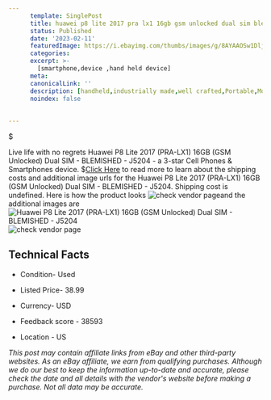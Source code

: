 ```yaml
---
      template: SinglePost
      title: huawei p8 lite 2017 pra lx1 16gb gsm unlocked dual sim blemished j5204
      status: Published
      date: '2023-02-11'
      featuredImage: https://i.ebayimg.com/thumbs/images/g/8AYAAOSw1DljQDuX/s-l225.jpg
      categories: 
      excerpt: >-
        [smartphone,device ,hand held device]
      meta:
      canonicalLink: ''
      description: [handheld,industrially made,well crafted,Portable,Mobile,Compact,Convenient,Lightweight,Maneuverable,Man-portable,Miniature,Carriable,Hand-held,Light,Holdable,Transportable,Mobile device,Pocket-sized,On-the-go,Wireless,Cordless,Compact size,Convenient size, smartphone,device ,hand held device]
      noindex: false
      
        
---
```

$

Live life with no regrets Huawei P8 Lite 2017 (PRA-LX1) 16GB (GSM Unlocked) Dual SIM - BLEMISHED - J5204 - a 3-star Cell Phones & Smartphones device.
$[Click Here](https://www.ebay.com/itm/134268826814?hash=item1f430bb4be%3Ag%3A8AYAAOSw1DljQDuX&mkevt=1&mkcid=1&mkrid=711-53200-19255-0&campid=%253CePNCampaignId%253E&customid=%253CreferenceId%253E&toolid=10049) to read more to learn about the shipping costs and additional image urls for the Huawei P8 Lite 2017 (PRA-LX1) 16GB (GSM Unlocked) Dual SIM - BLEMISHED - J5204. Shipping cost is undefined. Here is how the product looks ![check vendor page](https://i.ebayimg.com/thumbs/images/g/8AYAAOSw1DljQDuX/s-l225.jpg)and the additional images are![Huawei P8 Lite 2017 (PRA-LX1) 16GB (GSM Unlocked) Dual SIM - BLEMISHED - J5204](https://i.ebayimg.com/images/g/8AYAAOSw1DljQDuX/s-l1600.jpg)![check vendor page](https://origin-galleryplus.ebayimg.com/ws/web/134268826814_2_0_1/225x225.jpg,https://origin-galleryplus.ebayimg.com/ws/web/134268826814_3_0_1/225x225.jpg,https://origin-galleryplus.ebayimg.com/ws/web/134268826814_4_0_1/225x225.jpg,https://origin-galleryplus.ebayimg.com/ws/web/134268826814_5_0_1/225x225.jpg,https://origin-galleryplus.ebayimg.com/ws/web/134268826814_6_0_1/225x225.jpg,https://origin-galleryplus.ebayimg.com/ws/web/134268826814_7_0_1/225x225.jpg)



 ## Technical Facts 



     
      

 - Condition- Used 


      

 - Listed Price- 38.99 


      

 - Currency- USD 


      

 - Feedback score - 38593 


      

 - Location - US 


      
      

 *_This post may contain affiliate links from eBay and other third-party websites. As an eBay affiliate, we earn from qualifying purchases. Although we do our best to keep the information up-to-date and accurate, please check the date and all details with the vendor's website before making a purchase. Not all data may be accurate._*






